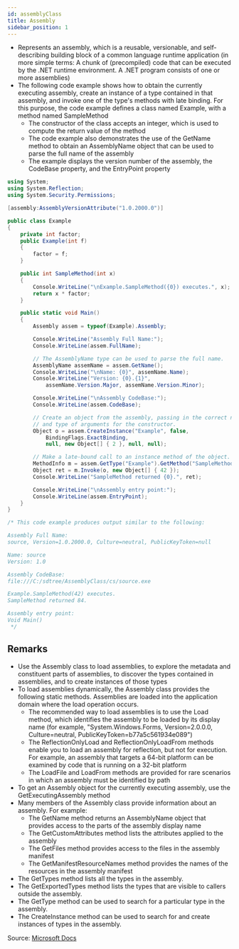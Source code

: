```yaml
---
id: assemblyClass
title: Assembly
sidebar_position: 1
---
```


- Represents an assembly, which is a reusable, versionable, and self-describing building block of a common language runtime application (in more simple terms: A chunk of (precompiled) code that can be executed by the .NET runtime environment. A .NET program consists of one or more assemblies)
- The following code example shows how to obtain the currently executing assembly, create an instance of a type contained in that assembly, and invoke one of the type's methods with late binding. For this purpose, the code example defines a class named Example, with a method named SampleMethod
  - The constructor of the class accepts an integer, which is used to compute the return value of the method
  - The code example also demonstrates the use of the GetName method to obtain an AssemblyName object that can be used to parse the full name of the assembly
  - The example displays the version number of the assembly, the CodeBase property, and the EntryPoint property

```cs
using System;
using System.Reflection;
using System.Security.Permissions;

[assembly:AssemblyVersionAttribute("1.0.2000.0")]

public class Example
{
    private int factor;
    public Example(int f)
    {
        factor = f;
    }

    public int SampleMethod(int x)
    {
        Console.WriteLine("\nExample.SampleMethod({0}) executes.", x);
        return x * factor;
    }

    public static void Main()
    {
        Assembly assem = typeof(Example).Assembly;

        Console.WriteLine("Assembly Full Name:");
        Console.WriteLine(assem.FullName);

        // The AssemblyName type can be used to parse the full name.
        AssemblyName assemName = assem.GetName();
        Console.WriteLine("\nName: {0}", assemName.Name);
        Console.WriteLine("Version: {0}.{1}",
            assemName.Version.Major, assemName.Version.Minor);

        Console.WriteLine("\nAssembly CodeBase:");
        Console.WriteLine(assem.CodeBase);

        // Create an object from the assembly, passing in the correct number
        // and type of arguments for the constructor.
        Object o = assem.CreateInstance("Example", false,
            BindingFlags.ExactBinding,
            null, new Object[] { 2 }, null, null);

        // Make a late-bound call to an instance method of the object.
        MethodInfo m = assem.GetType("Example").GetMethod("SampleMethod");
        Object ret = m.Invoke(o, new Object[] { 42 });
        Console.WriteLine("SampleMethod returned {0}.", ret);

        Console.WriteLine("\nAssembly entry point:");
        Console.WriteLine(assem.EntryPoint);
    }
}

/* This code example produces output similar to the following:

Assembly Full Name:
source, Version=1.0.2000.0, Culture=neutral, PublicKeyToken=null

Name: source
Version: 1.0

Assembly CodeBase:
file:///C:/sdtree/AssemblyClass/cs/source.exe

Example.SampleMethod(42) executes.
SampleMethod returned 84.

Assembly entry point:
Void Main()
 */

```

## Remarks

- Use the Assembly class to load assemblies, to explore the metadata and constituent parts of assemblies, to discover the types contained in assemblies, and to create instances of those types
- To load assemblies dynamically, the Assembly class provides the following static methods. Assemblies are loaded into the application domain where the load operation occurs.
  - The recommended way to load assemblies is to use the Load method, which identifies the assembly to be loaded by its display name (for example, "System.Windows.Forms, Version=2.0.0.0, Culture=neutral, PublicKeyToken=b77a5c561934e089")
  - The ReflectionOnlyLoad and ReflectionOnlyLoadFrom methods enable you to load an assembly for reflection, but not for execution. For example, an assembly that targets a 64-bit platform can be examined by code that is running on a 32-bit platform
  - The LoadFile and LoadFrom methods are provided for rare scenarios in which an assembly must be identified by path
- To get an Assembly object for the currently executing assembly, use the GetExecutingAssembly method
- Many members of the Assembly class provide information about an assembly. For example:
  - The GetName method returns an AssemblyName object that provides access to the parts of the assembly display name
  - The GetCustomAttributes method lists the attributes applied to the assembly
  - The GetFiles method provides access to the files in the assembly manifest
  - The GetManifestResourceNames method provides the names of the resources in the assembly manifest
- The GetTypes method lists all the types in the assembly.
- The GetExportedTypes method lists the types that are visible to callers outside the assembly.
- The GetType method can be used to search for a particular type in the assembly.
- The CreateInstance method can be used to search for and create instances of types in the assembly.

Source: [Microsoft Docs](https://docs.microsoft.com/en-us/dotnet/api/system.reflection.assembly?view=netframework-4.7.2)
